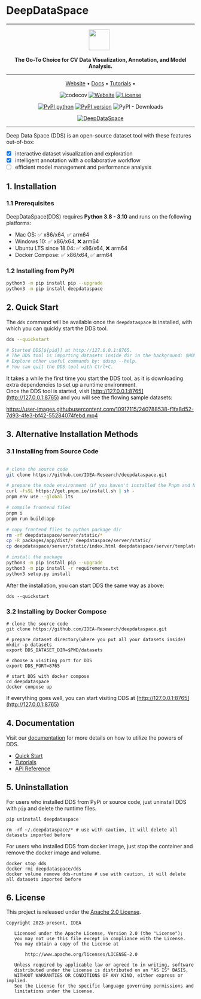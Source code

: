 # DeepDataSpace


---

<div align="center">
<p align="center">

<!-- prettier-ignore -->
<img src="https://deepdataspace.oss-cn-shenzhen.aliyuncs.com/public/dds-log-sm.png" height="55px"> &nbsp;

**The Go-To Choice for CV Data Visualization, Annotation, and Model Analysis.**

---

<!-- prettier-ignore -->
<a href="https://deepdataspace.com">Website</a> •
<a href="https://docs.deepdataspace.com">Docs</a> •
<a href="https://docs.deepdataspace.com/tutorials">Tutorials</a> •

![codecov](https://codecov.io/gh/deepdataspace/deepdataspace/branch/main/graph/badge.svg?token=7KEQMEAAD2)
[![Website](https://img.shields.io/website?url=https%3A%2F%2Fdeepdataspace.com)](https://deepdataspace.com)
[![License](https://img.shields.io/badge/License-Apache%202.0-blue.svg)](LICENSE)

[![PyPI python](https://img.shields.io/pypi/pyversions/deepdataspace)](https://pypi.org/project/deepdataspace)
[![PyPI version](https://img.shields.io/pypi/v/deepdataspace)](https://pypi.org/project/deepdataspace)
![PyPI - Downloads](https://img.shields.io/pypi/dm/deepdataspace)

[![DeepDataSpace](https://user-images.githubusercontent.com/10917115/240789070-6c8b53c1-8689-41da-a978-a791b6e293ec.png)](https://deepdataspace.com)

</p>
</div>

---

Deep Data Space (DDS) is an open-source dataset tool with these features out-of-box:

- [x] interactive dataset visualization and exploration
- [x] intelligent annotation with a collaborative workflow
- [ ] efficient model management and performance analysis

## 1. Installation

### 1.1 Prerequisites
DeepDataSpace(DDS) requires **Python 3.8 - 3.10** and runs on the following platforms:
- Mac OS: ✅ x86/x64, ✅ arm64
- Windows 10: ✅ x86/x64, ❌ arm64
- Ubuntu LTS since 18.04: ✅ x86/x64, ❌ arm64
- Docker Compose: ✅ x86/x64, ✅ arm64

### 1.2 Installing from PyPI

```bash
python3 -m pip install pip --upgrade
python3 -m pip install deepdataspace
```

## 2. Quick Start

The `dds` command will be available once the `deepdataspace` is installed, with which you can quickly start the DDS
tool.

```bash
dds --quickstart

# Started DDS[${pid}] at http://127.0.0.1:8765.
# The DDS tool is importing datasets inside dir in the background: $HOME/.deepdataspace/dataset-samples.
# Explore other useful commands by: ddsop --help.
# You can quit the DDS tool with Ctrl+C.
```

It takes a while the first time you start the DDS tool, as it is downloading extra dependencies to set up a runtime
environment.  
Once the DDS tool is started, visit [http://127.0.0.1:8765](http://127.0.0.1:8765) and you will see the flowing sample datasets:  

https://user-images.githubusercontent.com/10917115/240788538-f1fa8d52-7d93-4fe3-bf42-55284074febd.mp4

## 3. Alternative Installation Methods

### 3.1 Installing from Source Code

```bash

# clone the source code
git clone https://github.com/IDEA-Research/deepdataspace.git

# prepare the node environment（if you haven't installed the Pnpm and Node environment yet）
curl -fsSL https://get.pnpm.io/install.sh | sh -
pnpm env use --global lts

# compile frontend files
pnpm i
pnpm run build:app

# copy frontend files to python package dir
rm -rf deepdataspace/server/static/*
cp -R packages/app/dist/* deepdataspace/server/static/
cp deepdataspace/server/static/index.html deepdataspace/server/templates/

# install the package
python3 -m pip install pip --upgrade
python3 -m pip install -r requirements.txt
python3 setup.py install
```

After the installation, you can start DDS the same way as above:
```
dds --quickstart
```

### 3.2 Installing by Docker Compose

```shell
# clone the source code
git clone https://github.com/IDEA-Research/deepdataspace.git

# prepare dataset directory(where you put all your datasets inside)
mkdir -p datasets
export DDS_DATASET_DIR=$PWD/datasets

# choose a visiting port for DDS
export DDS_PORT=8765

# start DDS with docker compose
cd deepdataspace
docker compose up
```

If everything goes well, you can start visiting DDS at [http://127.0.0.1:8765](http://127.0.0.1:8765)

## 4. Documentation

Visit our [documentation](https://docs.deepdataspace.com) for more details on how to utilize the powers of DDS.

- [Quick Start](https://docs.deepdataspace.com/quick-start)
- [Tutorials](https://docs.deepdataspace.com/tutorials)
- [API Reference](https://python-docs.deepdataspace.com)

## 5. Uninstallation

For users who installed DDS from PyPi or source code, just uninstall DDS with `pip` and delete the runtime files. 
```shell
pip uninstall deepdataspace

rm -rf ~/.deepdataspace/* # use with caution, it will delete all datasets imported before
```

For users who installed DDS from docker image, just stop the container and remove the docker image and volume.  
```
docker stop dds
docker rmi deepdataspace/dds
docker volume remove dds-runtime # use with caution, it will delete all datasets imported before
```

## 6. License
This project is released under the [Apache 2.0 License](https://github.com/IDEA-Research/deepdataspace/blob/main/LICENSE).
```text
Copyright 2023-present, IDEA

   Licensed under the Apache License, Version 2.0 (the "License");
   you may not use this file except in compliance with the License.
   You may obtain a copy of the License at

       http://www.apache.org/licenses/LICENSE-2.0

   Unless required by applicable law or agreed to in writing, software
   distributed under the License is distributed on an "AS IS" BASIS,
   WITHOUT WARRANTIES OR CONDITIONS OF ANY KIND, either express or implied.
   See the License for the specific language governing permissions and
   limitations under the License.
```
